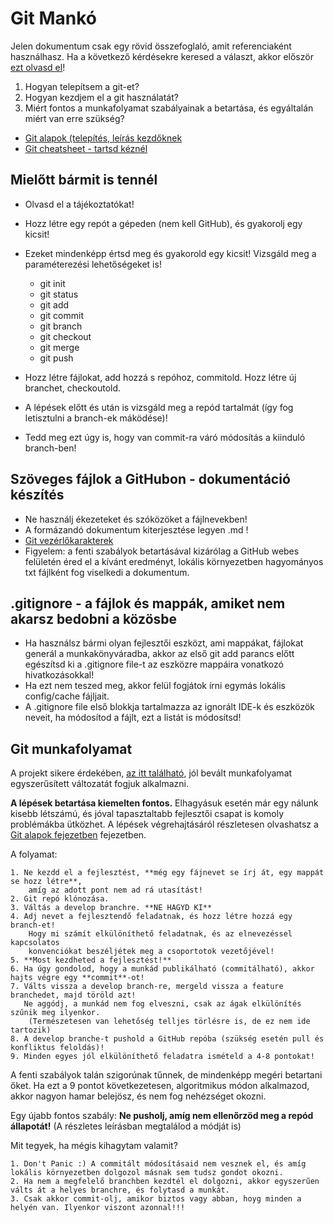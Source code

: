 # Git Mankó

Jelen dokumentum csak egy rövid összefoglaló, amit referenciaként használhasz. 
Ha a következő kérdésekre keresed a választ, akkor először [ezt olvasd el](git_tutorial.md)!

1. Hogyan telepítsem a git-et?
2. Hogyan kezdjem el a git használatát?
3. Miért fontos a munkafolyamat szabályainak a betartása, és egyáltalán miért van erre szükség?

- [Git alapok (telepítés, leírás kezdőknek](git_tutorial.md)
- [Git cheatsheet - tartsd kéznél](https://services.github.com/on-demand/downloads/github-git-cheat-sheet.pdf)

## Mielőtt bármit is tennél

- Olvasd el a tájékoztatókat!
- Hozz létre egy repót a gépeden (nem kell GitHub), és gyakorolj egy kicsit!
- Ezeket mindenképp értsd meg és gyakorold egy kicsit! Vizsgáld meg a paraméterezési lehetőségeket is!

	- git init
	- git status
	- git add
	- git commit
	- git branch
	- git checkout
	- git merge
	- git push

- Hozz létre fájlokat, add hozzá s repóhoz, commitold. Hozz létre új branchet, checkoutold. 
- A lépések előtt és után is vizsgáld meg a repód tartalmát (így fog letisztulni a branch-ek máködése)!
- Tedd meg ezt úgy is, hogy van commit-ra váró módosítás a kiinduló branch-ben!

## Szöveges fájlok a GitHubon - dokumentáció készítés

- Ne használj ékezeteket és szóközöket a fájlnevekben!
- A formázandó dokumentum kiterjesztése legyen .md !
- [Git vezérlőkarakterek](https://help.github.com/articles/basic-writing-and-formatting-syntax/)
- Figyelem: a fenti szabályok betartásával kizárólag a GitHub webes felületén éred el a kívánt eredményt, 
  lokális környezetben hagyományos txt fájlként fog viselkedi a dokumentum.

## .gitignore - a fájlok és mappák, amiket nem akarsz bedobni a közösbe


- Ha használsz bármi olyan fejlesztői eszközt, ami mappákat, fájlokat generál a munkakönyváradba, 
	akkor az első git add parancs előtt egészítsd ki a .gitignore file-t az eszközre mappáira vonatkozó hivatkozásokkal!
- Ha ezt nem teszed meg, akkor felül fogjátok írni egymás lokális config/cache fájljait.
- A .gitignore file első blokkja tartalmazza az ignorált IDE-k és eszközök neveit, ha módosítod a fájlt, ezt a listát is módosítsd!

## Git munkafolyamat

A projekt sikere érdekében, [az itt található](https://nvie.com/posts/a-successful-git-branching-model/), 
jól bevált munkafolyamat egyszerűsített változatát fogjuk alkalmazni.

**A lépések betartása kiemelten fontos.** Elhagyásuk esetén már egy nálunk kisebb létszámú, és jóval tapasztaltabb fejlesztői csapat 
is komoly problémákba ütközhet. A lépések végrehajtásáról részletesen olvashatsz a [Git alapok fejezetben](git_tutorial.md) fejezetben.


A folyamat:

	1. Ne kezdd el a fejlesztést, **még egy fájnevet se írj át, egy mappát se hozz létre**, 
		amíg az adott pont nem ad rá utasítást!
	2. Git repó klónozása.
	3. Váltás a develop branchre. **NE HAGYD KI**
	4. Adj nevet a fejlesztendő feladatnak, és hozz létre hozzá egy branch-et! 
		Hogy mi számít elkülöníthető feladatnak, és az elnevezéssel kapcsolatos 
		konvenciókat beszéljétek meg a csoportotok vezetőjével!
	5. **Most kezdheted a fejlesztést!** 
	6. Ha úgy gondolod, hogy a munkád publikálható (commitálható), akkor hajts végre egy **commit**-ot!
	7. Válts vissza a develop branch-re, mergeld vissza a feature branchedet, majd töröld azt!
	   Ne aggódj, a munkád nem fog elveszni, csak az ágak elkülönítés szűnik meg ilyenkor. 
		(Természetesen van lehetőség telljes törlésre is, de ez nem ide tartozik)
	8. A develop branche-t pushold a GitHub repóba (szükség esetén pull és konfliktus feloldás)!
	9. Minden egyes jól elkülöníthető feladatra ismételd a 4-8 pontokat!

A fenti szabályok talán szigorúnak tűnnek, de mindenképp megéri betartani őket. Ha ezt a 9 pontot következetesen, 
algoritmikus módon alkalmazod, akkor nagyon hamar belejösz, és nem fog nehézséget okozni.

Egy újabb fontos szabály: **Ne pusholj, amíg nem ellenőrzöd meg a repód állapotát!** (A részletes leírásban megtalálod a módját is)

Mit tegyek, ha mégis kihagytam valamit?

	1. Don't Panic :) A commitált módosításaid nem vesznek el, és amíg lokális környezetben dolgozol másnak sem tudsz gondot okozni.
	2. Ha nem a megfelelő branchben kezdtél el dolgozni, akkor egyszerűen válts át a helyes branchre, és folytasd a munkát.
	3. Csak akkor commit-olj, amikor biztos vagy abban, hoyg minden a helyén van. Ilyenkor viszont azonnal!!!
	
  
